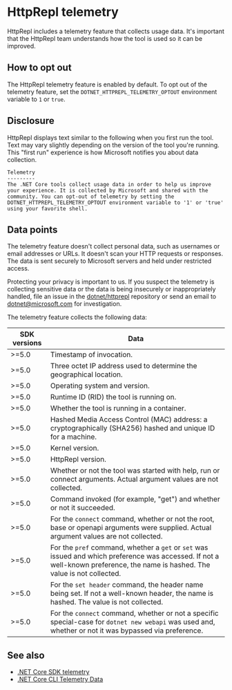 # HttpRepl telemetry

HttpRepl includes a telemetry feature that collects usage data. It's important that the HttpRepl team understands how the tool is used so it can be improved.

## How to opt out

The HttpRepl telemetry feature is enabled by default. To opt out of the telemetry feature, set the `DOTNET_HTTPREPL_TELEMETRY_OPTOUT` environment variable to `1` or `true`.

## Disclosure

HttpRepl displays text similar to the following when you first run the tool. Text may vary slightly depending on the version of the tool you're running. This "first run" experience is how Microsoft notifies you about data collection.

```console
Telemetry
---------
The .NET Core tools collect usage data in order to help us improve your experience. It is collected by Microsoft and shared with the community. You can opt-out of telemetry by setting the DOTNET_HTTPREPL_TELEMETRY_OPTOUT environment variable to '1' or 'true' using your favorite shell.
```

## Data points

The telemetry feature doesn't collect personal data, such as usernames or email addresses or URLs. It doesn't scan your HTTP requests or responses. The data is sent securely to Microsoft servers and held under restricted access.

Protecting your privacy is important to us. If you suspect the telemetry is collecting sensitive data or the data is being insecurely or inappropriately handled, file an issue in the [dotnet/httprepl](https://github.com/dotnet/httprepl/issues) repository or send an email to [dotnet@microsoft.com](mailto:dotnet@microsoft.com) for investigation.

The telemetry feature collects the following data:

| SDK versions | Data |
|--------------|------|
| >=5.0        | Timestamp of invocation. |
| >=5.0        | Three octet IP address used to determine the geographical location. |
| >=5.0        | Operating system and version. |
| >=5.0        | Runtime ID (RID) the tool is running on. |
| >=5.0        | Whether the tool is running in a container. |
| >=5.0        | Hashed Media Access Control (MAC) address: a cryptographically (SHA256) hashed and unique ID for a machine. |
| >=5.0        | Kernel version. |
| >=5.0        | HttpRepl version. |
| >=5.0        | Whether or not the tool was started with help, run or connect arguments. Actual argument values are not collected. |
| >=5.0        | Command invoked (for example, "get") and whether or not it succeeded. |
| >=5.0        | For the `connect` command, whether or not the root, base or openapi arguments were supplied. Actual argument values are not collected. |
| >=5.0        | For the `pref` command, whether a `get` or `set` was issued and which preference was accessed. If not a well-known preference, the name is hashed. The value is not collected. |
| >=5.0        | For the `set header` command, the header name being set. If not a well-known header, the name is hashed. The value is not collected. |
| >=5.0        | For the `connect` command, whether or not a specific special-case for `dotnet new webapi` was used and, whether or not it was bypassed via preference. |

## See also

- [.NET Core SDK telemetry](https://docs.microsoft.com/en-us/dotnet/core/tools/telemetry)
- [.NET Core CLI Telemetry Data](https://dotnet.microsoft.com/platform/telemetry)
